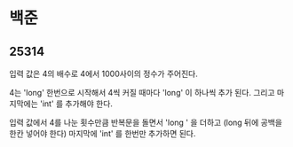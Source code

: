 # 백준

## 25314

입력 값은 4의 배수로 4에서 1000사이의 정수가 주어진다.

4는 'long' 한번으로 시작해서 4씩 커질 때마다 'long' 이 하나씩 추가 된다. 그리고 마지막에는 'int' 를 추가해야 한다.

입력 값에서 4를 나눈 횟수만큼 반복문을 돌면서 'long ' 을 더하고 (long 뒤에 공백을 한칸 넣어야 한다) 마지막에 'int' 를 한번만 추가하면 된다.

